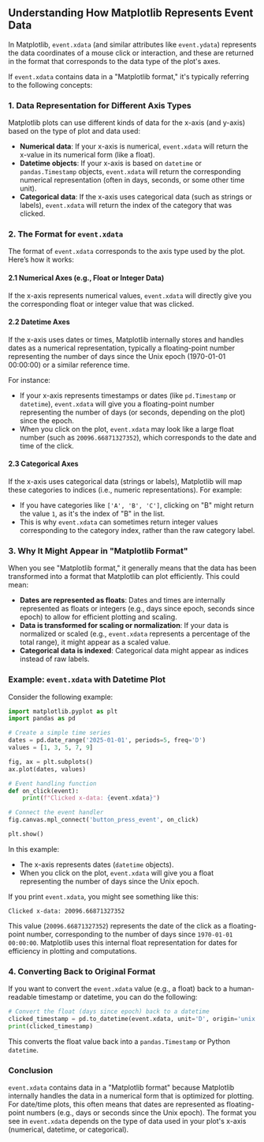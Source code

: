 ## Understanding How Matplotlib Represents Event Data
In Matplotlib, `event.xdata` (and similar attributes like `event.ydata`) represents the data coordinates of a mouse click or interaction, and these are returned in the format that corresponds to the data type of the plot's axes.

If `event.xdata` contains data in a "Matplotlib format," it's typically referring to the following concepts:

### 1. **Data Representation for Different Axis Types**
Matplotlib plots can use different kinds of data for the x-axis (and y-axis) based on the type of plot and data used:
- **Numerical data**: If your x-axis is numerical, `event.xdata` will return the x-value in its numerical form (like a float).
- **Datetime objects**: If your x-axis is based on `datetime` or `pandas.Timestamp` objects, `event.xdata` will return the corresponding numerical representation (often in days, seconds, or some other time unit).
- **Categorical data**: If the x-axis uses categorical data (such as strings or labels), `event.xdata` will return the index of the category that was clicked.

### 2. **The Format for `event.xdata`**
The format of `event.xdata` corresponds to the axis type used by the plot. Here’s how it works:

#### 2.1 **Numerical Axes (e.g., Float or Integer Data)**
If the x-axis represents numerical values, `event.xdata` will directly give you the corresponding float or integer value that was clicked.

#### 2.2 **Datetime Axes**
If the x-axis uses dates or times, Matplotlib internally stores and handles dates as a numerical representation, typically a floating-point number representing the number of days since the Unix epoch (1970-01-01 00:00:00) or a similar reference time.

For instance:
- If your x-axis represents timestamps or dates (like `pd.Timestamp` or `datetime`), `event.xdata` will give you a floating-point number representing the number of days (or seconds, depending on the plot) since the epoch. 
- When you click on the plot, `event.xdata` may look like a large float number (such as `20096.66871327352`), which corresponds to the date and time of the click.

#### 2.3 **Categorical Axes**
If the x-axis uses categorical data (strings or labels), Matplotlib will map these categories to indices (i.e., numeric representations). For example:
- If you have categories like `['A', 'B', 'C']`, clicking on "B" might return the value `1`, as it's the index of "B" in the list.
- This is why `event.xdata` can sometimes return integer values corresponding to the category index, rather than the raw category label.

### 3. **Why It Might Appear in "Matplotlib Format"**
When you see "Matplotlib format," it generally means that the data has been transformed into a format that Matplotlib can plot efficiently. This could mean:
- **Dates are represented as floats**: Dates and times are internally represented as floats or integers (e.g., days since epoch, seconds since epoch) to allow for efficient plotting and scaling.
- **Data is transformed for scaling or normalization**: If your data is normalized or scaled (e.g., `event.xdata` represents a percentage of the total range), it might appear as a scaled value.
- **Categorical data is indexed**: Categorical data might appear as indices instead of raw labels.

### Example: `event.xdata` with Datetime Plot

Consider the following example:

```python
import matplotlib.pyplot as plt
import pandas as pd

# Create a simple time series
dates = pd.date_range('2025-01-01', periods=5, freq='D')
values = [1, 3, 5, 7, 9]

fig, ax = plt.subplots()
ax.plot(dates, values)

# Event handling function
def on_click(event):
    print(f"Clicked x-data: {event.xdata}")

# Connect the event handler
fig.canvas.mpl_connect('button_press_event', on_click)

plt.show()
```

In this example:
- The x-axis represents dates (`datetime` objects).
- When you click on the plot, `event.xdata` will give you a float representing the number of days since the Unix epoch.

If you print `event.xdata`, you might see something like this:

```
Clicked x-data: 20096.66871327352
```

This value (`20096.66871327352`) represents the date of the click as a floating-point number, corresponding to the number of days since `1970-01-01 00:00:00`. Matplotlib uses this internal float representation for dates for efficiency in plotting and computations.

### 4. **Converting Back to Original Format**
If you want to convert the `event.xdata` value (e.g., a float) back to a human-readable timestamp or datetime, you can do the following:

```python
# Convert the float (days since epoch) back to a datetime
clicked_timestamp = pd.to_datetime(event.xdata, unit='D', origin='unix')
print(clicked_timestamp)
```

This converts the float value back into a `pandas.Timestamp` or Python `datetime`.

### Conclusion
`event.xdata` contains data in a "Matplotlib format" because Matplotlib internally handles the data in a numerical form that is optimized for plotting. For date/time plots, this often means that dates are represented as floating-point numbers (e.g., days or seconds since the Unix epoch). The format you see in `event.xdata` depends on the type of data used in your plot's x-axis (numerical, datetime, or categorical).
